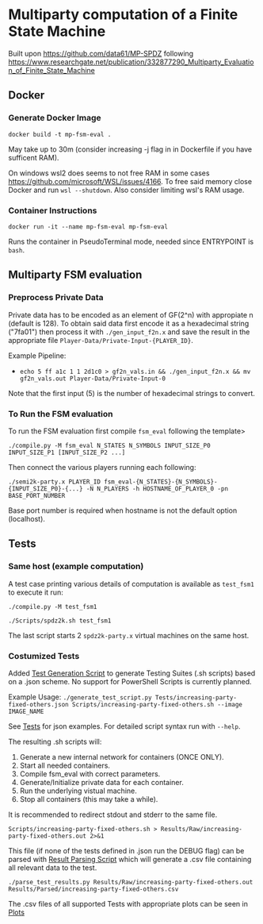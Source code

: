 # Multiparty computation of a Finite State Machine
Built upon https://github.com/data61/MP-SPDZ following https://www.researchgate.net/publication/332877290_Multiparty_Evaluation_of_Finite_State_Machine

## Docker
### Generate Docker Image
`docker build -t mp-fsm-eval .`

May take up to 30m (consider increasing -j flag in in Dockerfile if you have sufficent RAM).

On windows wsl2 does seems to not free RAM in some cases https://github.com/microsoft/WSL/issues/4166.
To free said memory close Docker and run `wsl --shutdown`. Also consider limiting wsl's RAM usage.


### Container Instructions
`docker run -it --name mp-fsm-eval mp-fsm-eval`

Runs the container in PseudoTerminal mode, needed since ENTRYPOINT is `bash`.

## Multiparty FSM evaluation
### Preprocess Private Data
Private data has to be encoded as an element of GF(2^n) with appropiate n (default is 128).
To obtain said data first encode it as a hexadecimal string ("7fa01") then process it with `./gen_input_f2n.x`
and save the result in the appropriate file `Player-Data/Private-Input-{PLAYER_ID}`.

Example Pipeline:
- `echo 5 ff a1c 1 1 2d1c0 > gf2n_vals.in && ./gen_input_f2n.x && mv gf2n_vals.out Player-Data/Private-Input-0`

Note that the first input (5) is the number of hexadecimal strings to convert.

### To Run the FSM evaluation 
To run the FSM evaluation first compile `fsm_eval` following the template>

`./compile.py -M fsm_eval N_STATES N_SYMBOLS INPUT_SIZE_P0 INPUT_SIZE_P1 [INPUT_SIZE_P2 ...]`

Then connect the various players running each following:

`./semi2k-party.x PLAYER_ID fsm_eval-{N_STATES}-{N_SYMBOLS}-{INPUT_SIZE_P0}-{...} -N N_PLAYERS -h HOSTNAME_OF_PLAYER_0 -pn BASE_PORT_NUMBER`

Base port number is required when hostname is not the default option (localhost).

## Tests
### Same host (example computation)
A test case printing various details of computation is available as `test_fsm1` to execute it run:

`./compile.py -M test_fsm1`

`./Scripts/spdz2k.sh test_fsm1`

The last script starts 2 `spdz2k-party.x` virtual machines on the same host.

### Costumized Tests
Added [Test Generation Script](./generate_test_script.py) to generate Testing Suites (.sh scripts) based on a .json scheme.
No support for PowerShell Scripts is currently planned.

Example Usage: `./generate_test_script.py Tests/increasing-party-fixed-others.json Scripts/increasing-party-fixed-others.sh --image IMAGE_NAME`

See [Tests](./Tests) for json examples. For detailed script syntax run with `--help`.

The resulting .sh scripts will:
1) Generate a new internal network for containers (ONCE ONLY).
2) Start all needed containers.
3) Compile fsm_eval with correct parameters.
4) Generate/Initialize private data for each container.
5) Run the underlying vistual machine.
6) Stop all containers (this may take a while).

It is recommended to redirect stdout and stderr to the same file. 

`Scripts/increasing-party-fixed-others.sh > Results/Raw/increasing-party-fixed-others.out 2>&1`

This file (if none of the tests defined in .json run the DEBUG flag) can be parsed with
[Result Parsing Script](./parse_test_results.py) which will generate a .csv file containing all relevant data to the test.

`./parse_test_results.py Results/Raw/increasing-party-fixed-others.out Results/Parsed/increasing-party-fixed-others.csv`

The .csv files of all supported Tests with appropriate plots can be seen in [Plots](./AggregateData.ipynb)

